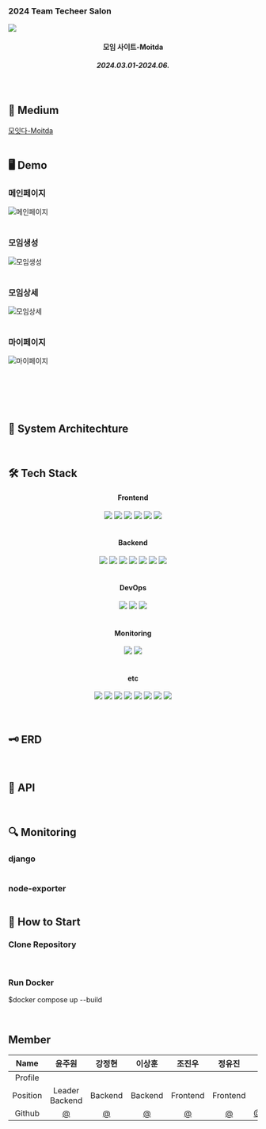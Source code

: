 <h3>2024 Team Techeer Salon</h3>
<img src="https://i.ibb.co/HqnmmSJ/2024-06-11-10-25-51.png"/>
<div align=center>
<h4>모임 사이트-Moitda</h4>
<h5>2024.03.01-2024.06.</h5>
</div>
<br />

<h2>📄 Medium</h2>

[모잇다-Moitda](https://medium.com/@nakyung.ahn.03/github%EA%B8%B0%EB%B0%98-ai%EB%A9%B4%EC%A0%91-%EC%82%AC%EC%9D%B4%ED%8A%B8-giterview-51abb1fb505d)
<br />
<br />

<h2>🖥️ Demo</h2>
<h3>메인페이지</h3>

![메인페이지](https://)
<br />
<br />

<h3>모임생성</h3>

![모임생성](https://)
<br />
<br />

<h3>모임상세</h3>

![모임상세](https://)
<br />
<br />

<h3>마이페이지</h3>

![마이페이지](https://)
<br />
<br />
<br />
<br />
<br />
<br />

<h2>📱 System Architechture</h2>
<img src=""/>
<br />
<br />

<h2>🛠️ Tech Stack</h2>
<div align=center>
<h4>Frontend</h4>
<img src="https://img.shields.io/badge/React-61DAFB?style=for-the-badge&logo=react&logoColor=white">
<img src="https://img.shields.io/badge/TypeScript-3178C6?style=for-the-badge&logo=typescript&logoColor=white">
<img src="https://img.shields.io/badge/Styled_Components-DB7093?style=for-the-badge&logo=styled-components&logoColor=white">
<img src="https://img.shields.io/badge/Recoil-764ABC?style=for-the-badge&logo=recoil&logoColor=white">
<img src="https://img.shields.io/badge/Framer_Motion-0055FF?style=for-the-badge&logo=framer&logoColor=white">
<img src="https://img.shields.io/badge/Prettier-F7B93E?style=for-the-badge&logo=prettier&logoColor=white">
<br />
<br />
<h4>Backend</h4>
<img src="https://img.shields.io/badge/Django-092E20?style=for-the-badge&logo=django&logoColor=white">
<img src="https://img.shields.io/badge/Django_Rest_Framework-092E20?style=for-the-badge&logo=django&logoColor=white">
<img src="https://img.shields.io/badge/MySQL-4479A1?style=for-the-badge&logo=mysql&logoColor=white">
<img src="https://img.shields.io/badge/AWS_S3-569A31?style=for-the-badge&logo=amazon-aws&logoColor=white">
<img src="https://img.shields.io/badge/AWS_RDS-232F3E?style=for-the-badge&logo=amazon-aws&logoColor=white">
<img src="https://img.shields.io/badge/RabbitMQ-FF6600?style=for-the-badge&logo=rabbitmq&logoColor=white">
<img src="https://img.shields.io/badge/Celery-37814A?style=for-the-badge&logo=celery&logoColor=white">
<br />
<br />
<h4>DevOps</h4>
<img src="https://img.shields.io/badge/Nginx-009639?style=for-the-badge&logo=nginx&logoColor=white">
<img src="https://img.shields.io/badge/Amazon_EC2-232F3E?style=for-the-badge&logo=amazon-aws&logoColor=white">
<img src="https://img.shields.io/badge/Docker-2496ED?style=for-the-badge&logo=docker&logoColor=white">
<br />
<br />
<h4>Monitoring</h4>
<img src="https://img.shields.io/badge/Grafana-F46800?style=for-the-badge&logo=grafana&logoColor=white">
<img src="https://img.shields.io/badge/Prometheus-E6522C?style=for-the-badge&logo=prometheus&logoColor=white">
<br />
<br />
<h4>etc</h4>
<img src="https://img.shields.io/badge/GitHub_API-181717?style=for-the-badge&logo=github&logoColor=white">
<img src="https://img.shields.io/badge/OpenAI_ChatGPT_API-75A99B?style=for-the-badge&logo=openai&logoColor=white">
<img src="https://img.shields.io/badge/Whisper_API-2E2E2E?style=for-the-badge&logo=openai&logoColor=white">
<img src="https://img.shields.io/badge/GitHub_Actions-2088FF?style=for-the-badge&logo=github-actions&logoColor=white">
<img src="https://img.shields.io/badge/Slack-4A154B?style=for-the-badge&logo=slack&logoColor=white">
<img src="https://img.shields.io/badge/Notion-000000?style=for-the-badge&logo=notion&logoColor=white">
<img src="https://img.shields.io/badge/Figma-F24E1E?style=for-the-badge&logo=figma&logoColor=white">
<img src="https://img.shields.io/badge/Postman-FF6C37?style=for-the-badge&logo=postman&logoColor=white">
<br />
<br />
</div>

<br />

<h2>🗝️ ERD</h2>
<img src=""/>
<br />
<br />
<h2>📁 API</h2>
<img src=""/>
<img src=""/>
<br />
<h2>🔍 Monitoring</h2>
<h3>django</h3>
<img src=""/>
<h3>node-exporter</h3>
<img src=""/>
<br />
<h2>📓 How to Start</h2>
<h3>Clone Repository</h3>
<br />
<h3>Run Docker</h3>
<p>$docker compose up --build</p>
<br /> 
<!-- <h2>📂 Directory Structure</h2>
<br />
<br /> -->
<h2>Member</h2>

| Name | 윤주원 | 강정현 | 이상훈 | 조진우 | 정유진 | 안나경 |
|:---:|:---:|:---:|:---:|:---:|:---:|:---:|
| Profile | <img src=""/> | <img src=""/> | <img src=""/> | <img src=""/> | <img src=""/> | <img src=""/> |
| Position | Leader<br />Backend | Backend | Backend | Frontend | Frontend | Frontend |
| Github | [@]() | [@]() | [@]() | [@]() | [@]() | [@Ahnnakyung](https://github.com/Ahnnakyung) |

<br />
<br />
